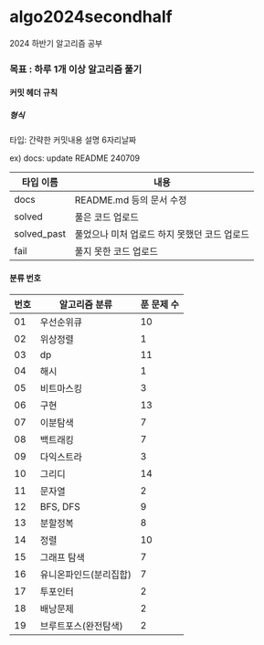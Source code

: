 # algo2024secondhalf

2024 하반기 알고리즘 공부

### 목표 : 하루 1개 이상 알고리즘 풀기

[문제풀이 상황 노션]:https://potent-light-313.notion.site/2024-8ef158496c324f85921834d1b9517fb5?pvs=4



#### 커밋 헤더 규칙

##### 형식

타입: 간략한 커밋내용 설명 6자리날짜

ex) docs: update README 240709



| 타입 이름  | 내용 |
|----|----|
| docs | README.md 등의 문서 수정 |
| solved | 풀은 코드 업로드 |
| solved_past | 풀었으나 미처 업로드 하지 못했던 코드 업로드 |
| fail | 풀지 못한 코드 업로드 |



#### 분류 번호

| 번호 |알고리즘 분류|푼 문제 수|
|----|----|----|
|01|우선순위큐|10|
|02|위상정렬|1|
|03|dp|11|
|04|해시|1|
|05|비트마스킹|3|
|06|구현|13|
|07|이분탐색|7|
|08|백트래킹|7|
|09|다익스트라|3|
|10|그리디|14|
|11|문자열|2|
|12|BFS, DFS|9|
|13|분할정복|8|
|14|정렬| 10         |
|15|그래프 탐색|7|
|16|유니온파인드(분리집합)|7|
|17|투포인터|2|
|18|배낭문제|2|
|19|브루트포스(완전탐색)|2|